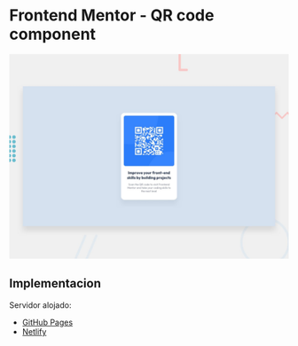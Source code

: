 # Frontend Mentor - QR code component

![Design preview for the QR code component coding challenge](./preview.jpg)

## Implementacion

Servidor alojado:

- [GitHub Pages](https://github.com/amigos81/qr-code-component.git)
- [Netlify](https://dulcet-halva-b4373a.netlify.app/)
